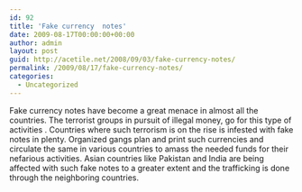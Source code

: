 ```yaml
---
id: 92
title: 'Fake currency  notes'
date: 2009-08-17T00:00:00+00:00
author: admin
layout: post
guid: http://acetile.net/2008/09/03/fake-currency-notes/
permalink: /2009/08/17/fake-currency-notes/
categories:
  - Uncategorized
---
```

Fake currency notes have become a great menace in almost all the countries. The terrorist groups in pursuit of illegal money, go for this type of activities . Countries where such terrorism is on the rise is infested with fake notes in plenty. Organized gangs plan and print such currencies and circulate the same in various countries to amass the needed funds for their nefarious activities. Asian countries like Pakistan and India are being affected with such fake notes to a greater extent and the trafficking is done through the neighboring countries.